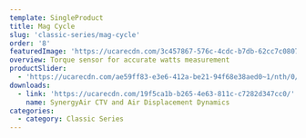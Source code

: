 ```yaml
---
template: SingleProduct
title: Mag Cycle
slug: 'classic-series/mag-cycle'
order: '8'
featuredImage: 'https://ucarecdn.com/3c457867-576c-4cdc-b7db-62cc7c0807b8/'
overview: Torque sensor for accurate watts measurement
productSlider:
  - 'https://ucarecdn.com/ae59ff83-e3e6-412a-be21-94f68e38aed0~1/nth/0/'
downloads:
  - link: 'https://ucarecdn.com/19f5ca1b-b265-4e63-811c-c7282d347cc0/'
    name: SynergyAir CTV and Air Displacement Dynamics
categories:
  - category: Classic Series
---
```

